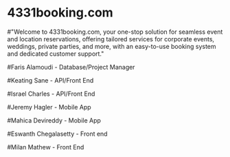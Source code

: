# 4331booking.com

#"Welcome to 4331booking.com, your one-stop solution for seamless event and location reservations, offering tailored services for corporate events, weddings, private parties, and more, with an easy-to-use booking system and dedicated customer support."

#Faris Alamoudi - Database/Project Manager

#Keating Sane - API/Front End

#Israel Charles - API/Front End

#Jeremy Hagler - Mobile App

#Mahica Devireddy - Mobile App

#Eswanth Chegalasetty - Front end

#Milan Mathew - Front End


